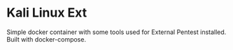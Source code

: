 # Kali Linux Ext
Simple docker container with some tools used for External Pentest installed. Built with docker-compose.
